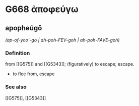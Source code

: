 # G668 ἀποφεύγω

## apopheúgō

_(ap-of-yoo'-go | ah-poh-FEV-goh | ah-poh-FAVE-goh)_

### Definition

from [[G575]] and [[G5343]]; (figuratively) to escape; escape.

- to flee from, escape

### See also

[[G575]], [[G5343]]

